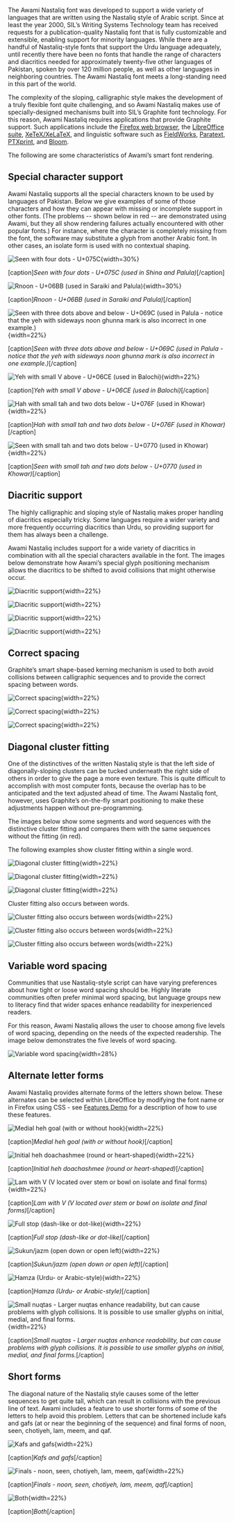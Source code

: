 
The Awami Nastaliq font was developed to support a wide variety of languages that are written using the Nastaliq style of Arabic script. Since at least the year 2000, SIL’s Writing Systems Technology team has received requests for a publication-quality Nastaliq font that is fully customizable and extensible, enabling support for minority languages. While there are a handful of Nastaliq-style fonts that support the Urdu language adequately, until recently there have been no fonts that handle the range of characters and diacritics needed for approximately twenty-five other languages of Pakistan, spoken by over 120 million people, as well as other languages in neighboring countries. The Awami Nastaliq font meets a long-standing need in this part of the world.

The complexity of the sloping, calligraphic style makes the development of a truly flexible font quite challenging, and so Awami Nastaliq makes use of specially-designed mechanisms built into SIL’s Graphite font technology. For this reason, Awami Nastaliq requires applications that provide Graphite support. Such applications include the [Firefox web browser](https://www.mozilla.org/firefox), the [LibreOffice suite](https://www.libreoffice.org/), [XeTeX/XeLaTeX](https://www.tug.org/texlive/), and linguistic software such as [FieldWorks](https://software.sil.org/fieldworks/), [Paratext](https://paratext.org/), [PTXprint](https://software.sil.org/ptxprint/), and [Bloom](http://bloomlibrary.org/).

The following are some characteristics of Awami’s smart font rendering.

## Special character support

Awami Nastaliq supports all the special characters known to be used by languages of Pakistan. Below we give examples of some of those characters and how they can appear with missing or incomplete support in other fonts. (The problems -- shown below in red -- are demonstrated using Awami, but they all show rendering failures actually encountered with other popular fonts.) For instance, where the character is completely missing from the font, the software may substitute a glyph from another Arabic font. In other cases, an isolate form is used with no contextual shaping.

![Seen with four dots - U+075C](assets/images/MissingLetters2_Palula_red.png){width=30%}
<!-- PRODUCT SITE IMAGE SRC https://software.sil.org/awami/wp-content/uploads/sites/33/2017/07/MissingLetters2_Palula_red.png -->
[caption]<em>Seen with four dots - U+075C (used in Shina and Palula)</em>[/caption]

![Rnoon - U+06BB (used in Saraiki and Palula)](assets/images/MissingLetters1_Saraiki_red.png){width=30%}
<!-- PRODUCT SITE IMAGE SRC https://software.sil.org/awami/wp-content/uploads/sites/33/2017/08/MissingLetters1_Saraiki_red.png -->
[caption]<em>Rnoon - U+06BB (used in Saraiki and Palula)</em>[/caption]

![Seen with three dots above and below - U+069C (used in Palula - notice that the yeh with sideways noon ghunna mark is also incorrect in one example.)](assets/images/MissingLetters5_Palula_red.png){width=22%}
<!-- PRODUCT SITE IMAGE SRC https://software.sil.org/awami/wp-content/uploads/sites/33/2017/08/MissingLetters5_Palula_red.png -->
[caption]<em>Seen with three dots above and below - U+069C (used in Palula - notice that the yeh with sideways noon ghunna mark is also incorrect in one example.)</em>[/caption]

![Yeh with small V above - U+06CE (used in Balochi)](assets/images/MissingLetters3_Balochi_red.png){width=22%}
<!-- PRODUCT SITE IMAGE SRC https://software.sil.org/awami/wp-content/uploads/sites/33/2017/07/MissingLetters3_Balochi_red.png -->
[caption]<em>Yeh with small V above - U+06CE (used in Balochi)</em>[/caption]

![Hah with small tah and two dots below - U+076F (used in Khowar)](assets/images/MissingLetters6_Khowar_red.png){width=22%}
<!-- PRODUCT SITE IMAGE SRC https://software.sil.org/awami/wp-content/uploads/sites/33/2019/06/MissingLetters6_Khowar_red.png -->
[caption]<em>Hah with small tah and two dots below - U+076F (used in Khowar)</em>[/caption]

![Seen with small tah and two dots below - U+0770 (used in Khowar)](assets/images/MissingLetters4_Khowar_red.png){width=22%}
<!-- PRODUCT SITE IMAGE SRC https://software.sil.org/awami/wp-content/uploads/sites/33/2019/06/MissingLetters4_Khowar_red.png -->
[caption]<em>Seen with small tah and two dots below - U+0770 (used in Khowar)</em>[/caption]

## Diacritic support

The highly calligraphic and sloping style of Nastaliq makes proper handling of diacritics especially tricky. Some languages require a wider variety and more frequently occurring diacritics than Urdu, so providing support for them has always been a challenge.

Awami Nastaliq includes support for a wide variety of diacritics in combination with all the special characters available in the font. The images below demonstrate how Awami’s special glyph positioning mechanism allows the diacritics to be shifted to avoid collisions that might otherwise occur.

![Diacritic support](assets/images/DiacCollisions1_Marwari_red.png){width=22%}
<!-- PRODUCT SITE IMAGE SRC https://software.sil.org/awami/wp-content/uploads/sites/33/2017/07/DiacCollisions1_Marwari_red.png -->

![Diacritic support](assets/images/DiacCollisions2_Marwari_red.png){width=22%}
<!-- PRODUCT SITE IMAGE SRC https://software.sil.org/awami/wp-content/uploads/sites/33/2017/07/DiacCollisions2_Marwari_red.png -->

![Diacritic support](assets/images/DiacCollisions3_Brahui_red.png){width=22%}
<!-- PRODUCT SITE IMAGE SRC https://software.sil.org/awami/wp-content/uploads/sites/33/2017/07/DiacCollisions3_Brahui_red.png -->

![Diacritic support](assets/images/DiacCollisions4_Balochi_red.png){width=22%}
<!-- PRODUCT SITE IMAGE SRC https://software.sil.org/awami/wp-content/uploads/sites/33/2017/07/DiacCollisions4_Balochi_red.png -->



## Correct spacing

Graphite’s smart shape-based kerning mechanism is used to both avoid collisions between calligraphic sequences and to provide the correct spacing between words.

![Correct spacing](assets/images/Spacing1_Shina_red.png){width=22%}
<!-- PRODUCT SITE IMAGE SRC https://software.sil.org/awami/wp-content/uploads/sites/33/2017/07/Spacing1_Shina_red.png -->

![Correct spacing](assets/images/Spacing2_Palula_red.png){width=22%}
<!-- PRODUCT SITE IMAGE SRC https://software.sil.org/awami/wp-content/uploads/sites/33/2017/07/Spacing2_Palula_red.png -->

![Correct spacing](assets/images/Spacing3_Balochi_red.png){width=22%}
<!-- PRODUCT SITE IMAGE SRC https://software.sil.org/awami/wp-content/uploads/sites/33/2017/07/Spacing3_Balochi_red.png -->


## Diagonal cluster fitting

One of the distinctives of the written Nastaliq style is that the left side of diagonally-sloping clusters can be tucked underneath the right side of others in order to give the page a more even texture. This is quite difficult to accomplish with most computer fonts, because the overlap has to be anticipated and the text adjusted ahead of time. The Awami Nastaliq font, however, uses Graphite’s on-the-fly smart positioning to make these adjustments happen without pre-programming.  

The images below show some segments and word sequences with the distinctive cluster fitting and compares them with the same sequences without the fitting (in red).

The following examples show cluster fitting within a single word.

![Diagonal cluster fitting](assets/images/Fitting1Word1_Balochi.png){width=22%}
<!-- PRODUCT SITE IMAGE SRC https://software.sil.org/awami/wp-content/uploads/sites/33/2017/07/Fitting1Word1_Balochi.png -->

![Diagonal cluster fitting](assets/images/Fitting1Word2_Palula.png){width=22%}
<!-- PRODUCT SITE IMAGE SRC https://software.sil.org/awami/wp-content/uploads/sites/33/2017/07/Fitting1Word2_Palula.png -->

![Diagonal cluster fitting](assets/images/Fitting1Word3_Balochi.png){width=22%}
<!-- PRODUCT SITE IMAGE SRC https://software.sil.org/awami/wp-content/uploads/sites/33/2017/07/Fitting1Word3_Balochi.png -->

Cluster fitting also occurs between words.

![Cluster fitting also occurs between words](assets/images/Fitting2Words1_Balochi.png){width=22%}
<!-- PRODUCT SITE IMAGE SRC https://software.sil.org/awami/wp-content/uploads/sites/33/2017/07/Fitting2Words1_Balochi.png -->

![Cluster fitting also occurs between words](assets/images/Fitting2Words2_Balochi.png){width=22%}
<!-- PRODUCT SITE IMAGE SRC https://software.sil.org/awami/wp-content/uploads/sites/33/2017/07/Fitting2Words2_Balochi.png -->

![Cluster fitting also occurs between words](assets/images/Fitting2Words3_Palula.png){width=22%}
<!-- PRODUCT SITE IMAGE SRC https://software.sil.org/awami/wp-content/uploads/sites/33/2017/07/Fitting2Words3_Palula.png -->

## Variable word spacing

Communities that use Nastaliq-style script can have varying preferences about how tight or loose word spacing should be. Highly literate communities often prefer minimal word spacing, but language groups new to literacy find that wider spaces enhance readability for inexperienced readers.

For this reason, Awami Nastaliq allows the user to choose among five levels of word spacing, depending on the needs of the expected readership. The image below demonstrates the five levels of word spacing.

![Variable word spacing](assets/images/WordSpacing.png){width=28%}
<!-- PRODUCT SITE IMAGE SRC https://software.sil.org/awami/wp-content/uploads/sites/33/2017/07/WordSpacing.png -->

## Alternate letter forms

Awami Nastaliq provides alternate forms of the letters shown below. These alternates can be selected within LibreOffice by modifying the font name or in Firefox using CSS - see [Features Demo](features) for a description of how to use these features.

![Medial heh goal (with or without hook)](assets/images/Feature_hehk_color.png){width=22%}
<!-- PRODUCT SITE IMAGE SRC https://software.sil.org/awami/wp-content/uploads/sites/33/2017/07/Feature_hehk_color.png -->
[caption]<em>Medial heh goal (with or without hook)</em>[/caption]

![Initial heh doachashmee (round or heart-shaped)](assets/images/Feature_hedo_color.png){width=22%}
<!-- PRODUCT SITE IMAGE SRC https://software.sil.org/awami/wp-content/uploads/sites/33/2017/07/Feature_hedo_color.png -->
[caption]<em>Initial heh doachashmee (round or heart-shaped)</em>[/caption]

![Lam with V (V located over stem or bowl on isolate and final forms)](assets/images/Feature_lamv_color.png){width=22%}
<!-- PRODUCT SITE IMAGE SRC https://software.sil.org/awami/wp-content/uploads/sites/33/2017/07/Feature_lamv_color.png -->
[caption]<em>Lam with V (V located over stem or bowl on isolate and final forms)</em>[/caption]

![Full stop (dash-like or dot-like)](assets/images/Feature_cv85_color.png){width=22%}
<!-- PRODUCT SITE IMAGE SRC https://software.sil.org/awami/wp-content/uploads/sites/33/2017/07/Feature_cv85_color.png -->
[caption]<em>Full stop (dash-like or dot-like)</em>[/caption]

![Sukun/jazm (open down or open left)](assets/images/Feature_cv78_color.png){width=22%}
<!-- PRODUCT SITE IMAGE SRC https://software.sil.org/awami/wp-content/uploads/sites/33/2017/07/Feature_cv78_color.png -->
[caption]<em>Sukun/jazm (open down or open left)</em>[/caption]

![Hamza (Urdu- or Arabic-style)](assets/images/Feature_hamz_color.png){width=22%}
<!-- PRODUCT SITE IMAGE SRC https://software.sil.org/awami/wp-content/uploads/sites/33/2017/07/Feature_hamz_color.png -->
[caption]<em>Hamza (Urdu- or Arabic-style)</em>[/caption]

![Small nuqtas - Larger nuqtas enhance readability, but can cause problems with glyph collisions. It is possible to use smaller glyphs on initial, medial, and final forms.](assets/images/Feature_snuq_color.png){width=22%}
<!-- PRODUCT SITE IMAGE SRC https://software.sil.org/awami/wp-content/uploads/sites/33/2017/07/Feature_snuq_color.png -->
[caption]<em>Small nuqtas - Larger nuqtas enhance readability, but can cause problems with glyph collisions. It is possible to use smaller glyphs on initial, medial, and final forms.</em>[/caption]


## Short forms

The diagonal nature of the Nastaliq style causes some of the letter sequences to get quite tall, which can result in collisions with the previous line of text. Awami includes a feature to use shorter forms of some of the letters to help avoid this problem. Letters that can be shortened include kafs and gafs (at or near the beginning of the sequence) and final forms of noon, seen, chotiyeh, lam, meem, and qaf.

![Kafs and gafs](assets/images/Feature_shrt1_color.png){width=22%}
<!-- PRODUCT SITE IMAGE SRC https://software.sil.org/awami/wp-content/uploads/sites/33/2017/07/Feature_shrt1_color.png -->
[caption]<em>Kafs and gafs</em>[/caption]

![Finals - noon, seen, chotiyeh, lam, meem, qaf](assets/images/Feature_shrt2_color.png){width=22%}
<!-- PRODUCT SITE IMAGE SRC https://software.sil.org/awami/wp-content/uploads/sites/33/2017/07/Feature_shrt2_color.png -->
[caption]<em>Finals - noon, seen, chotiyeh, lam, meem, qaf</em>[/caption]

![Both](assets/images/Feature_shrt3_color.png){width=22%}
<!-- PRODUCT SITE IMAGE SRC https://software.sil.org/awami/wp-content/uploads/sites/33/2017/07/Feature_shrt3_color.png -->
[caption]<em>Both</em>[/caption]

